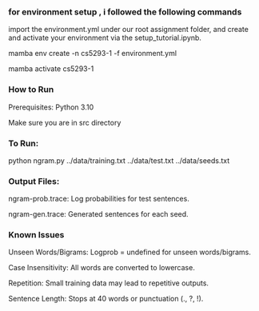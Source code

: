 ### for environment setup , i followed the following commands

import the environment.yml under our root assignment folder, and create and activate your environment via the setup_tutorial.ipynb.

mamba env create -n cs5293-1 -f environment.yml


mamba activate cs5293-1


### How to Run

Prerequisites: Python 3.10 

Make sure you are in src directory

### To Run:

python ngram.py ../data/training.txt ../data/test.txt ../data/seeds.txt

### Output Files:

ngram-prob.trace: Log probabilities for test sentences.

ngram-gen.trace: Generated sentences for each seed.

### Known Issues

Unseen Words/Bigrams: Logprob = undefined for unseen words/bigrams.

Case Insensitivity: All words are converted to lowercase.

Repetition: Small training data may lead to repetitive outputs.

Sentence Length: Stops at 40 words or punctuation (., ?, !).
